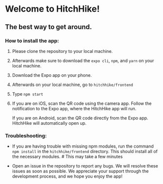 # Welcome to HitchHike!

## The best way to get around.

### How to install the app:

1. Please clone the repository to your local machine.

2. Afterwards make sure to download the `expo cli`, `npm`, and `yarn` on your local machine.

3. Download the Expo app on your phone.

4. Afterwards on your local machine, go to `hitchhike/frontend`

5. Type `npm start`

6. If you are on iOS, scan the QR code using the camera app. Follow the notification to the Expo app, where the HitchHike app will run.

   If you are on Android, scan the QR code directly from the Expo app. HitchHike will automatically open up.

### Troubleshooting:

* If you are having trouble with missing npm modules, run the command `npm install` in the `hitchhike/frontend` directory. This should install all of the necessary modules. # This may take a few minutes

* Open an issue in the repository to report any bugs. We will resolve these issues as soon as possible. We appreciate your support through the development process, and we hope you enjoy the app!
